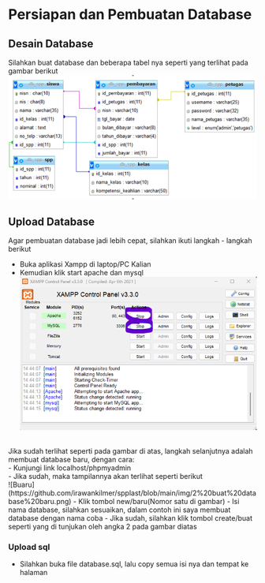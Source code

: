# Persiapan dan Pembuatan Database
## Desain Database
Silahkan buat database dan beberapa tabel nya seperti yang terlihat pada gambar berikut<br>
![Desain Database](https://github.com/irawankilmer/spplast/blob/main/img/deisgn.png)
## Upload Database
Agar pembuatan database jadi lebih cepat, silahkan ikuti langkah - langkah berikut<br>
- Buka aplikasi Xampp di laptop/PC Kalian
- Kemudian klik start apache dan mysql
![xampp](https://github.com/irawankilmer/spplast/blob/main/img/1%20xampp.png)
<br>
Jika sudah terlihat seperti pada gambar di atas, langkah selanjutnya adalah membuat database baru, dengan cara:<br>
- Kunjungi link localhost/phpmyadmin<br>
- Jika sudah, maka tampilannya akan terlihat seperti berikut<br>
![Buaru](https://github.com/irawankilmer/spplast/blob/main/img/2%20buat%20database%20baru.png)
- Klik tombol new/baru(Nomor satu di gambar)
- Isi nama database, silahkan sesuaikan, dalam contoh ini saya membuat database dengan nama coba
- Jika sudah, silahkan klik tombol create/buat seperti yang di tunjukan oleh angka 2 pada gambar diatas

### Upload sql
- Silahkan buka file database.sql, lalu copy semua isi nya dan tempat ke halaman

